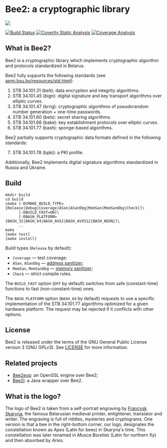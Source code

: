 Bee2: a cryptographic library
=============================

![](img/bee2.png)

[![Build Status](https://travis-ci.org/agievich/bee2.svg?branch=master)](https://travis-ci.org/agievich/bee2)
[![Coverity Static Analysis](https://scan.coverity.com/projects/8544/badge.svg)](https://scan.coverity.com/projects/agievich-bee2)
[![Coverage Analysis](https://codecov.io/gh/agievich/bee2/coverage.svg?branch=master)](https://codecov.io/gh/agievich/bee2?branch=master)

What is Bee2?
-------------

Bee2 is a cryptographic library which implements cryptographic 
algorithm and protocols standardized in Belarus. 

Bee2 fully supports the following standards 
(see [apmi.bsu.by/resources/std.html](http://apmi.bsu.by/resources/std.html)):

1. STB 34.101.31 (belt): data encryption and integrity algorithms.
2. STB 34.101.45 (bign): digital signature and key transport algorithms 
   over elliptic curves.
3. STB 34.101.47 (brng): cryptographic algorithms of pseudorandom number 
   generation + one-time passwords.
4. STB 34.101.60 (bels): secret sharing algorithms.
5. STB 34.101.66 (bake): key establishment protocols over elliptic curves. 
6. STB 34.101.77 (bash): sponge-based algorithms. 

Bee2 partially supports cryptographic data formats defined in the following 
standards:

7. STB 34.101.78 (bpki): a PKI profile. 

Additionally, Bee2 implements digital signature algorithms standardized in 
Russia and Ukraine.

Build
-----
```
mkdir build
cd build
cmake [-DCMAKE_BUILD_TYPE={Release|Debug|Coverage|ASan|ASanDbg|MemSan|MemSanDbg|Check}]\
      [-DBUILD_FAST=ON]\
      [-DBASH_PLATFORM={BASH_32|BASH_64|BASH_AVX2|BASH_AVX512|BASH_NEON}]\
      ..
make
[make test]
[make install]
```

Build types (`Release` by default):
   
*  `Coverage` — test coverage;
*  `ASan`, `ASanDbg` — [address sanitizer](http://en.wikipedia.org/wiki/AddressSanitizer);
*  `MemSan`, `MemSanDbg` — [memory sanitizer](http://code.google.com/p/memory-sanitizer/);
*  `Check` — strict compile rules.

The `BUILD_FAST` option (`OFF` by default) switches from safe (constant-time) 
functions to fast (non-constant-time) ones.

The `BASH_PLATFORM` option (`BASH_64` by default) requests to use a specific 
implementation of the STB 34.101.77 algorithms optimized for a given hardware platform. 
The request may be rejected if it conflicts with other options.

License
-------

Bee2 is released under the terms of the GNU General Public License version 3
(GNU GPLv3). See [LICENSE](LICENSE) for more information.

Related projects
----------------

* [Bee2evp](https://github.com/bcrypto/bee2evp): an OpenSSL engine over Bee2;
* [Bee2j](https://github.com/bcrypto/bee2j): a Java wrapper over Bee2.

What is the logo?
-----------------

The logo of Bee2 is taken from a self-portrait engraving by 
[Francysk Skaryna](https://en.wikipedia.org/wiki/Francysk_Skaryna), 
the famous Belarusian medieval printer, enlightener, translator and writer. 
The engraving is full of riddles, mysteries and cryptograms. One version 
is that a bee in the right-bottom corner, our logo, designates the 
constellation known as *Apes* (Latin for bees) in Skaryna's time. This 
constellation was later renamed in *Musca Borelias* (Latin for northern 
fly) and then absorbed by *Aries*.

